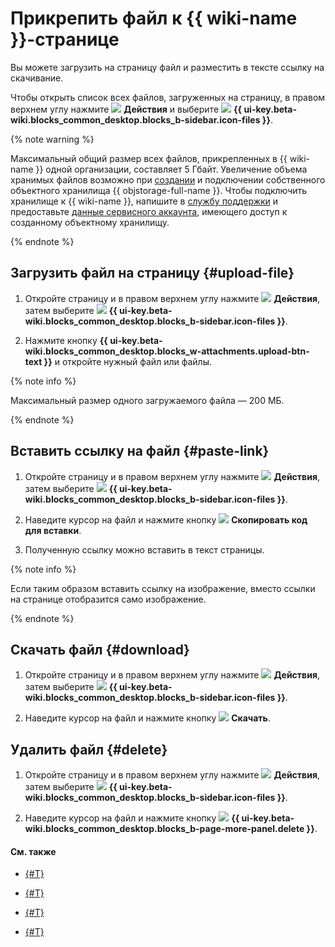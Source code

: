 # Прикрепить файл к {{ wiki-name }}-странице

Вы можете загрузить на страницу файл и разместить в тексте ссылку на скачивание.

Чтобы открыть список всех файлов, загруженных на страницу, в правом верхнем углу нажмите ![](../_assets/wiki/svg/actions-icon.svg) **Действия** и выберите ![](../_assets/wiki/svg/attachments.svg) **{{ ui-key.beta-wiki.blocks_common_desktop.blocks_b-sidebar.icon-files }}**.


{% note warning %}

Максимальный общий размер всех файлов, прикрепленных в {{ wiki-name }} одной организации, составляет 5 Гбайт. Увеличение объема хранимых файлов возможно при [создании](../storage/operations/buckets/create.md) и подключении собственного объектного хранилища {{ objstorage-full-name }}. Чтобы подключить хранилище к {{ wiki-name }}, напишите в [службу поддержки](feedback.md) и предоставьте [данные сервисного аккаунта](../iam/operations/sa/create-access-key.md), имеющего доступ к созданному объектному хранилищу. 

{% endnote %}


## Загрузить файл на страницу {#upload-file}

1. Откройте страницу и в правом верхнем углу нажмите ![](../_assets/wiki/svg/actions-icon.svg) **Действия**, затем выберите ![](../_assets/wiki/svg/attachments.svg) **{{ ui-key.beta-wiki.blocks_common_desktop.blocks_b-sidebar.icon-files }}**.

1. Нажмите кнопку **{{ ui-key.beta-wiki.blocks_common_desktop.blocks_w-attachments.upload-btn-text }}** и откройте нужный файл или файлы.

{% note info %}

Максимальный размер одного загружаемого файла — 200 МБ. 

{% endnote %}

## Вставить ссылку на файл {#paste-link}

1. Откройте страницу и в правом верхнем углу нажмите ![](../_assets/wiki/svg/actions-icon.svg) **Действия**, затем выберите ![](../_assets/wiki/svg/attachments.svg) **{{ ui-key.beta-wiki.blocks_common_desktop.blocks_b-sidebar.icon-files }}**.

1. Наведите курсор на файл и нажмите кнопку ![](../_assets/wiki/svg/copy-link.svg) **Скопировать код для вставки**.

1. Полученную ссылку можно вставить в текст страницы.

{% note info %}

Если таким образом вставить ссылку на изображение, вместо ссылки на странице отобразится само изображение. 

{% endnote %}
 
## Скачать файл {#download}

1. Откройте страницу и в правом верхнем углу нажмите ![](../_assets/wiki/svg/actions-icon.svg) **Действия**, затем выберите ![](../_assets/wiki/svg/attachments.svg) **{{ ui-key.beta-wiki.blocks_common_desktop.blocks_b-sidebar.icon-files }}**.

1. Наведите курсор на файл и нажмите кнопку ![](../_assets/wiki/svg/download.svg) **Скачать**.

## Удалить файл {#delete}

1. Откройте страницу и в правом верхнем углу нажмите ![](../_assets/wiki/svg/actions-icon.svg) **Действия**, затем выберите ![](../_assets/wiki/svg/attachments.svg) **{{ ui-key.beta-wiki.blocks_common_desktop.blocks_b-sidebar.icon-files }}**.

1. Наведите курсор на файл и нажмите кнопку ![](../_assets/wiki/svg/delete.svg) **{{ ui-key.beta-wiki.blocks_common_desktop.blocks_b-page-more-panel.delete }}**.

#### См. также

- [{#T}](wysiwyg/embed-content.md)

- [{#T}](wysiwyg/tables-format.md)

- [{#T}](actions/iframe.md)

- [{#T}](actions/iframe.md#add-video-audio)


